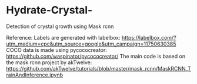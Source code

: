 # Hydrate-Crystal-
Detection of crystal growth using Mask rcnn

Reference:
Labels are generated with labelbox: https://labelbox.com/?utm_medium=cpc&utm_source=google&utm_campaign=11750630385
COCO data is made using pycococreator: https://github.com/waspinator/pycococreator/
The main code is based on the mask rcnn project by akTwelve: https://github.com/akTwelve/tutorials/blob/master/mask_rcnn/MaskRCNN_TrainAndInference.ipynb
